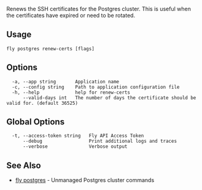 Renews the SSH certificates for the Postgres cluster. This is useful when the certificates have expired or need to be rotated.

## Usage
~~~
fly postgres renew-certs [flags]
~~~

## Options

~~~
  -a, --app string       Application name
  -c, --config string    Path to application configuration file
  -h, --help             help for renew-certs
      --valid-days int   The number of days the certificate should be valid for. (default 36525)
~~~

## Global Options

~~~
  -t, --access-token string   Fly API Access Token
      --debug                 Print additional logs and traces
      --verbose               Verbose output
~~~

## See Also

* [fly postgres](/docs/flyctl/postgres/)	 - Unmanaged Postgres cluster commands

